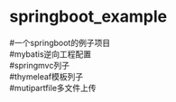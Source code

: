 # springboot_example
#一个springboot的例子项目<br/>
#mybatis逆向工程配置<br/>
#springmvc列子<br/>
#thymeleaf模板列子<br/>
#mutipartfile多文件上传
